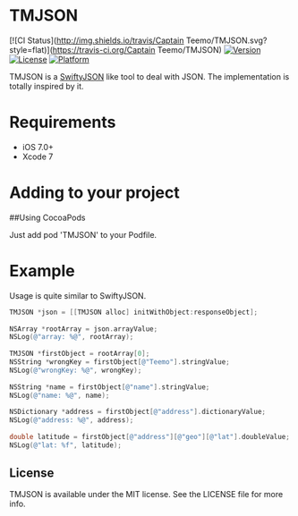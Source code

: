 # TMJSON

[![CI Status](http://img.shields.io/travis/Captain Teemo/TMJSON.svg?style=flat)](https://travis-ci.org/Captain Teemo/TMJSON)
[![Version](https://img.shields.io/cocoapods/v/TMJSON.svg?style=flat)](http://cocoapods.org/pods/TMJSON)
[![License](https://img.shields.io/cocoapods/l/TMJSON.svg?style=flat)](http://cocoapods.org/pods/TMJSON)
[![Platform](https://img.shields.io/cocoapods/p/TMJSON.svg?style=flat)](http://cocoapods.org/pods/TMJSON)

TMJSON is a [SwiftyJSON](https://github.com/SwiftyJSON/SwiftyJSON) like tool to deal with JSON. The implementation is totally inspired by it.

# Requirements
- iOS 7.0+
- Xcode 7

# Adding to your project

##Using CocoaPods

Just add pod 'TMJSON' to your Podfile.

# Example

Usage is quite similar to SwiftyJSON.

``` Objective-C
TMJSON *json = [[TMJSON alloc] initWithObject:responseObject];
        
NSArray *rootArray = json.arrayValue;
NSLog(@"array: %@", rootArray);
        
TMJSON *firstObject = rootArray[0];
NSString *wrongKey = firstObject[@"Teemo"].stringValue;
NSLog(@"wrongKey: %@", wrongKey);
        
NSString *name = firstObject[@"name"].stringValue;
NSLog(@"name: %@", name);
        
NSDictionary *address = firstObject[@"address"].dictionaryValue;
NSLog(@"address: %@", address);
        
double latitude = firstObject[@"address"][@"geo"][@"lat"].doubleValue;
NSLog(@"lat: %f", latitude);
```

## License

TMJSON is available under the MIT license. See the LICENSE file for more info.
